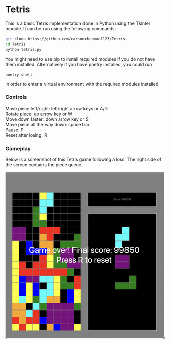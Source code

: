 # Tetris

This is a basic Tetris implementation done in Python using the Tkinter module. It can be run using the following commands:

```bash
git clone https://github.com/carsonchapman1123/Tetris
cd Tetris
python tetris.py
```

You might need to use pip to install required modules if you do not have them installed. Alternatively if you have poetry installed, you could run

```bash
poetry shell
```

in order to enter a virtual environment with the required modules installed.

### Controls
Move piece left/right: left/right arrow keys or A/D\
Rotate piece: up arrow key or W\
Move down faster: down arrow key or S\
Move piece all the way down: space bar\
Pause: P\
Reset after losing: R


### Gameplay
Below is a screenshot of this Tetris game following a loss. The right side of the screen contains the piece queue.

![Model](https://github.com/carsonchapman1123/Tetris/blob/main/images/tetris.png)